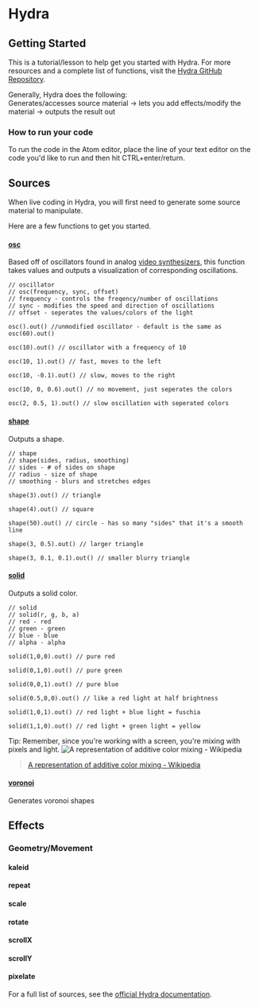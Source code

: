 # Hydra
## Getting Started
This is a tutorial/lesson to help get you started with Hydra.
For more resources and a complete list of functions, visit the [Hydra GitHub Repository](https://github.com/ojack/hydra/tree/master/examples).

Generally, Hydra does the following:</br>
Generates/accesses source material -> lets you add effects/modify the material -> outputs the result out

### How to run your code
To run the code in the Atom editor, place the line of your text editor on the code you'd like to run and then hit CTRL+enter/return.

## Sources
When live coding in Hydra, you will first need to generate some source material to manipulate. 

Here are a few functions to get you started.

#### [osc](https://github.com/ojack/hydra/blob/master/docs/funcs.md#osc)
Based off of oscillators found in analog [video synthesizers](https://youtu.be/RipbiF4EGsI), this function takes values and outputs a visualization of corresponding oscillations.
```
// oscillator
// osc(frequency, sync, offset)
// frequency - controls the freqency/number of oscillations
// sync - modifies the speed and direction of oscillations
// offset - seperates the values/colors of the light

osc().out() //unmodified oscillator - default is the same as osc(60).out()

osc(10).out() // oscillator with a frequency of 10

osc(10, 1).out() // fast, moves to the left

osc(10, -0.1).out() // slow, moves to the right

osc(10, 0, 0.6).out() // no movement, just seperates the colors

osc(2, 0.5, 1).out() // slow oscillation with seperated colors
```

#### [shape](https://github.com/ojack/hydra/blob/master/docs/funcs.md#shape)
Outputs a shape.
```
// shape
// shape(sides, radius, smoothing)
// sides - # of sides on shape
// radius - size of shape
// smoothing - blurs and stretches edges

shape(3).out() // triangle

shape(4).out() // square

shape(50).out() // circle - has so many "sides" that it's a smooth line

shape(3, 0.5).out() // larger triangle

shape(3, 0.1, 0.1).out() // smaller blurry triangle
```
#### [solid](https://github.com/ojack/hydra/blob/master/docs/funcs.md#noise)
Outputs a solid color. 
```
// solid
// solid(r, g, b, a)
// red - red
// green - green
// blue - blue
// alpha - alpha

solid(1,0,0).out() // pure red

solid(0,1,0).out() // pure green

solid(0,0,1).out() // pure blue

solid(0.5,0,0).out() // like a red light at half brightness

solid(1,0,1).out() // red light + blue light = fuschia

solid(1,1,0).out() // red light + green light = yellow
```
Tip: Remember, since you're working with a screen, you're mixing with pixels and light.
![A representation of additive color mixing - Wikipedia](https://upload.wikimedia.org/wikipedia/commons/2/28/RGB_illumination.jpg)
> [A representation of additive color mixing - Wikipedia](https://en.wikipedia.org/wiki/RGB_color_model) 
#### [voronoi](https://github.com/ojack/hydra/blob/master/docs/funcs.md#voronoi)
Generates voronoi shapes


## Effects

### Geometry/Movement

#### kaleid
#### repeat
#### scale
#### rotate
#### scrollX
#### scrollY
#### pixelate

For a full list of sources, see the [official Hydra documentation](https://github.com/ojack/hydra/blob/master/docs/funcs.md#geometry).

